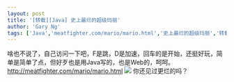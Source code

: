 ```yaml
---
layout: post
title: '[转载][Java] 史上最烂的超级玛丽'
author: 'Gary Ng'
tags: ['Java','meatfighter.com/mario/mario.html','史上最烂的超级玛丽','转载']
---
```


  
啥也不说了，自己访问一下吧，F是跳，D是加速，回车的是开始，还挺好玩，简单是简单了点，但好歹也是用Java写的，也是Web的，呵呵。
<http://meatfighter.com/mario/mario.html>
[![](http://2.bp.blogspot.com/-MCyfZ2kT2r4/Tq_eIXIEa_I/AAAAAAAAAcw/rrg_A8-MmDg/s400/super_mario.jpg)](http://2.bp.blogspot.com/-MCyfZ2kT2r4/Tq_eIXIEa_I/AAAAAAAAAcw/rrg_A8-MmDg/s1600/super_mario.jpg)
你还见过更烂的吗？
